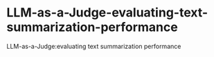 # LLM-as-a-Judge-evaluating-text-summarization-performance
LLM-as-a-Judge:evaluating text summarization performance
